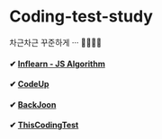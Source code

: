 # Coding-test-study
차근차근 꾸준하게 ··· 🏃‍♀️🏋️‍♂️

#### ✔ [Inflearn - JS Algorithm](https://www.inflearn.com/course/%EC%9E%90%EB%B0%94%EC%8A%A4%ED%81%AC%EB%A6%BD%ED%8A%B8-%EC%95%8C%EA%B3%A0%EB%A6%AC%EC%A6%98-%EB%AC%B8%EC%A0%9C%ED%92%80%EC%9D%B4)

#### ✔ [CodeUp](https://codeup.kr/problemsetsol.php?psid=33)  

#### ✔ [BackJoon](https://www.acmicpc.net/step)

#### ✔ [ThisCodingTest](https://github.com/ndb796/python-for-coding-test)
